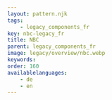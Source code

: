 ```yaml
---
layout: pattern.njk
tags: 
    - legacy_components_fr
key: nbc-legacy_fr
title: NBC
parent: legacy_components_fr
image: legacy/overview/nbc.webp
keywords: 
order: 160
availablelanguages: 
    - de
    - en
---
```

